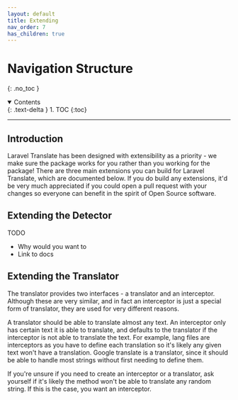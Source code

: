 ```yaml
---
layout: default
title: Extending
nav_order: 7
has_children: true
---
```



# Navigation Structure
{: .no_toc }

<details open markdown="block">
  <summary>
    Contents
  </summary>
  {: .text-delta }
1. TOC
{:toc}
</details>

---

## Introduction

Laravel Translate has been designed with extensibility as a priority - we make sure the package works for you rather than you working for the package! There are three main extensions you can build for Laravel Translate, which are documented below. If you do build any extensions, it'd be very much appreciated if you could open a pull request with your changes so everyone can benefit in the spirit of Open Source software.

## Extending the Detector

TODO
 - Why would you want to
 - Link to docs

## Extending the Translator

The translator provides two interfaces - a translator and an interceptor. Although these are very similar, and in fact an interceptor is just a special form of translator, they are used for very different reasons.

A translator should be able to translate almost any text. An interceptor only has certain text it is able to translate, and defaults to the translator if the interceptor is not able to translate the text. For example, lang files are interceptors as you have to define each translation so it's likely any given text won't have a translation. Google translate is a translator, since it should be able to handle most strings without first needing to define them. 

If you're unsure if you need to create an interceptor or a translator, ask yourself if it's likely the method won't be able to translate any random string. If this is the case, you want an interceptor.
